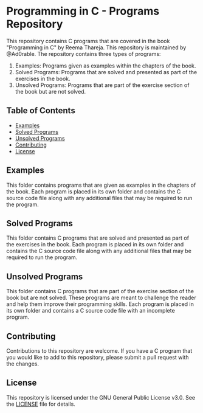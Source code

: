 # Programming in C - Programs Repository

This repository contains C programs that are covered in the book "Programming in C" by Reema Thareja. This repository is maintained by @Ad0rable. The repository contains three types of programs:

1. Examples: Programs given as examples within the chapters of the book.
2. Solved Programs: Programs that are solved and presented as part of the exercises in the book.
3. Unsolved Programs: Programs that are part of the exercise section of the book but are not solved.

## Table of Contents

- [Examples](#examples)
- [Solved Programs](#solved-programs)
- [Unsolved Programs](#unsolved-programs)
- [Contributing](#contributing)
- [License](#license)

## Examples

This folder contains programs that are given as examples in the chapters of the book. Each program is placed in its own folder and contains the C source code file along with any additional files that may be required to run the program.

## Solved Programs

This folder contains C programs that are solved and presented as part of the exercises in the book. Each program is placed in its own folder and contains the C source code file along with any additional files that may be required to run the program. 

## Unsolved Programs

This folder contains C programs that are part of the exercise section of the book but are not solved. These programs are meant to challenge the reader and help them improve their programming skills. Each program is placed in its own folder and contains a C source code file with an incomplete program. 

## Contributing

Contributions to this repository are welcome. If you have a C program that you would like to add to this repository, please submit a pull request with the changes. 

## License

This repository is licensed under the GNU General Public License v3.0. See the [LICENSE](LICENSE) file for details.
